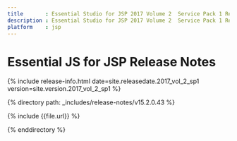 ```yaml
---
title 		: Essential Studio for JSP 2017 Volume 2  Service Pack 1 Release Notes
description : Essential Studio for JSP 2017 Volume 2  Service Pack 1 Release Notes
platform    : jsp
---
```


# Essential JS for JSP Release Notes  

{% include release-info.html date=site.releasedate.2017_vol_2_sp1 version=site.version.2017_vol_2_sp1 %} 

{% directory path: _includes/release-notes/v15.2.0.43 %}

{% include {{file.url}} %}

{% enddirectory %}